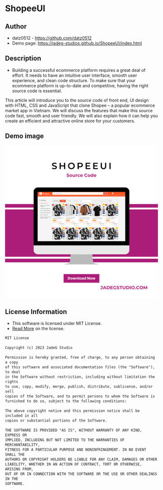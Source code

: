# ShopeeUI

## Author

* datz0512 - https://github.com/datz0512
* Demo page: https://jadeg-studios.github.io/ShopeeUI/index.html

## Description

* Building a successful ecommerce platform requires a great deal of effort. It needs to have an intuitive user interface, smooth user experience, and clean code structure. To make sure that your ecommerce platform is up-to-date and competitive, having the right source code is essential.

This article will introduce you to the source code of front end, UI design with HTML, CSS and JavaScript that clone Shopee – a popular ecommerce market app in Vietnam. We will discuss the features that make this source code fast, smooth and user friendly. We will also explain how it can help you create an efficient and attractive online store for your customers.



## Demo image
![](mockupshopee.png)



## License Information

* This software is licensed under MIT License.
* [Read More](https://choosealicense.com/licenses/mit/) on the license.


```
MIT License

Copyright (c) 2023 JadeG Studio

Permission is hereby granted, free of charge, to any person obtaining a copy
of this software and associated documentation files (the "Software"), to deal
in the Software without restriction, including without limitation the rights
to use, copy, modify, merge, publish, distribute, sublicense, and/or sell
copies of the Software, and to permit persons to whom the Software is
furnished to do so, subject to the following conditions:

The above copyright notice and this permission notice shall be included in all
copies or substantial portions of the Software.

THE SOFTWARE IS PROVIDED "AS IS", WITHOUT WARRANTY OF ANY KIND, EXPRESS OR
IMPLIED, INCLUDING BUT NOT LIMITED TO THE WARRANTIES OF MERCHANTABILITY,
FITNESS FOR A PARTICULAR PURPOSE AND NONINFRINGEMENT. IN NO EVENT SHALL THE
AUTHORS OR COPYRIGHT HOLDERS BE LIABLE FOR ANY CLAIM, DAMAGES OR OTHER
LIABILITY, WHETHER IN AN ACTION OF CONTRACT, TORT OR OTHERWISE, ARISING FROM,
OUT OF OR IN CONNECTION WITH THE SOFTWARE OR THE USE OR OTHER DEALINGS IN THE
SOFTWARE.
```
